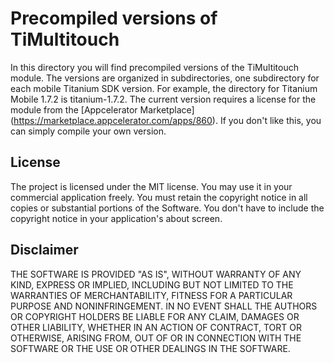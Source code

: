 Precompiled versions of TiMultitouch
====================================

In this directory you will find precompiled versions of the TiMultitouch module. The versions are organized in 
subdirectories, one subdirectory for each mobile Titanium SDK version. For example, the directory for Titanium Mobile
1.7.2 is titanium-1.7.2. The current version requires a license for the module from the [Appcelerator Marketplace]
(https://marketplace.appcelerator.com/apps/860). If you don't like this, you can simply compile your own version.

License
-------
The project is licensed under the MIT license. You may use it in your commercial application freely. You must retain
the copyright notice in all copies or substantial portions of the Software. You don't have to include the copyright
notice in your application's about screen.

Disclaimer
----------
THE SOFTWARE IS PROVIDED "AS IS", WITHOUT WARRANTY OF ANY KIND, EXPRESS OR IMPLIED, INCLUDING BUT NOT LIMITED TO THE WARRANTIES OF MERCHANTABILITY, FITNESS FOR A PARTICULAR PURPOSE AND NONINFRINGEMENT. IN NO EVENT SHALL THE AUTHORS OR COPYRIGHT HOLDERS BE LIABLE FOR ANY CLAIM, DAMAGES OR OTHER LIABILITY, WHETHER IN AN ACTION OF CONTRACT, TORT OR OTHERWISE, ARISING FROM, OUT OF OR IN CONNECTION WITH THE SOFTWARE OR THE USE OR OTHER DEALINGS IN THE SOFTWARE.